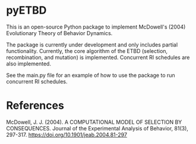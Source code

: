 # pyETBD

This is an open-source Python package to implement McDowell's (2004) Evolutionary Theory of Behavior Dynamics.

The package is currently under development and only includes partial functionality. Currently, the core algorithm of the ETBD (selection, recombination, and mutation) is implemented. Concurrent RI schedules are also implemented.

See the main.py file for an example of how to use the package to run concurrent RI schedules.


# References

McDowell, J. J. (2004). A COMPUTATIONAL MODEL OF SELECTION BY CONSEQUENCES. Journal of the Experimental Analysis of Behavior, 81(3), 297-317. https://doi.org/10.1901/jeab.2004.81-297
